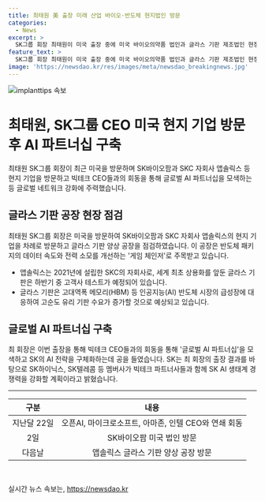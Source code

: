 ```yaml
---
title: 최태원 美 출장 미래 산업 바이오·반도체 현지법인 방문
categories:
  - News
excerpt: >
  SK그룹 회장 최태원이 미국 출장 중에 미국 바이오의약품 법인과 글라스 기판 제조법인 현장을 찾아 현지 사업 현황을 점검하는 등 글로벌 파트너십 구축에 나섰다. 최 회장은 바이오의약품의 현지 직접 상황을 점검하고, 글라스 기판 제조법인을 방문하여 인공지능(AI) 반도체 시장에서의 글라스 기판의 중요성을 강조했으며, 빅테크 CEO들과의 회동을 통해 글로벌 AI 파트너십을 구축하는 등 SK의 AI 전략을 구체화하는 노력을 보였다. 이에 따라 SK는 빅테크와의 파트너십을 통해 생태계 경쟁력을 강화할 계획이라고 밝혔다.
feature_text: >
  SK그룹 회장 최태원이 미국 출장 중에 미국 바이오의약품 법인과 글라스 기판 제조법인 현장을 찾아 현지 사업 현황을 점검하는 등 글로벌 파트너십 구축에 나섰다. 최 회장은 바이오의약품의 현지 직접 상황을 점검하고, 글라스 기판 제조법인을 방문하여 인공지능(AI) 반도체 시장에서의 글라스 기판의 중요성을 강조했으며, 빅테크 CEO들과의 회동을 통해 글로벌 AI 파트너십을 구축하는 등 SK의 AI 전략을 구체화하는 노력을 보였다. 이에 따라 SK는 빅테크와의 파트너십을 통해 생태계 경쟁력을 강화할 계획이라고 밝혔다.
image: 'https://newsdao.kr/res/images/meta/newsdao_breakingnews.jpg'
---
```


<p><img src="https://newsdao.kr/res/images/meta/newsdao_breakingnews.jpg" alt="implanttips 속보" /></p>

<h1>최태원, SK그룹 CEO 미국 현지 기업 방문 후 AI 파트너십 구축</h1>

<p data-ke-size="size16">최태원 SK그룹 회장이 최근 미국을 방문하며 SK바이오팜과 SKC 자회사 앱솔릭스 등 현지 기업을 방문하고 빅테크 CEO들과의 회동을 통해 글로벌 AI 파트너십을 모색하는 등 글로벌 네트워크 강화에 주력했습니다.</p>

<h2 data-ke-size="size26">글라스 기판 공장 현장 점검</h2>

<p data-ke-size="size16">최태원 SK그룹 회장은 미국을 방문하여 SK바이오팜과 SKC 자회사 앱솔릭스의 현지 기업을 차례로 방문하고 글라스 기판 양상 공장을 점검하였습니다. 이 공장은 반도체 패키지의 데이터 속도와 전력 소모를 개선하는 '게임 체인저'로 주목받고 있습니다.</p>

<ul>
<li>앱솔릭스는 2021년에 설립한 SKC의 자회사로, 세계 최초 상용화를 앞둔 글라스 기판은 하반기 중 고객사 테스트가 예정되어 있습니다.</li>
<li>글라스 기판은 고대역폭 메모리(HBM) 등 인공지능(AI) 반도체 시장의 급성장에 대응하여 고순도 유리 기판 수요가 증가할 것으로 예상되고 있습니다.</li>
</ul>

<h2 data-ke-size="size26">글로벌 AI 파트너십 구축</h2>

<p data-ke-size="size16">최 회장은 이번 출장을 통해 빅테크 CEO들과의 회동을 통해 '글로벌 AI 파트너십'을 모색하고 SK의 AI 전략을 구체화하는데 공을 들였습니다. SK는 최 회장의 출장 결과를 바탕으로 SK하이닉스, SK텔레콤 등 멤버사가 빅테크 파트너사들과 함께 SK AI 생태계 경쟁력을 강화할 계획이라고 밝혔습니다.</p>

<hr>

<table>
<thead>
<tr>
<th style="text-align: center;">구분</th>
<th style="text-align: center;">내용</th>
</tr>
</thead>
<tbody>
<tr>
<td style="text-align: center;">지난달 22일</td>
<td style="text-align: center;">오픈AI, 마이크로소프트, 아마존, 인텔 CEO와 연쇄 회동</td>
</tr>
<tr>
<td style="text-align: center;">2일</td>
<td style="text-align: center;">SK바이오팜 미국 법인 방문</td>
</tr>
<tr>
<td style="text-align: center;">다음날</td>
<td style="text-align: center;">앱솔릭스 글라스 기판 양상 공장 방문</td>
</tr>
</tbody>
</table>

<p data-ke-size="size16">&nbsp;</p>
실시간 뉴스 속보는, <a href="https://newsdao.kr" rel="dofollow">https://newsdao.kr</a>


